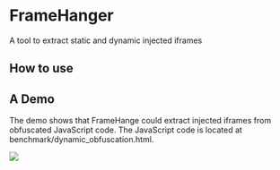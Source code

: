 # FrameHanger
A tool to extract static and dynamic injected iframes 

## How to use



## A Demo

The demo shows that FrameHange could extract injected iframes from obfuscated JavaScript code.
The JavaScript code is located at benchmark/dynamic_obfuscation.html.

![](https://github.com/ririhedou/FrameHanger/blob/master/benchmark/demo.gif)